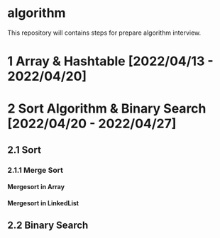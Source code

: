 # algorithm
This repository will contains steps for prepare algorithm interview.

# 1 Array & Hashtable [2022/04/13 - 2022/04/20]

# 2 Sort Algorithm & Binary Search [2022/04/20 - 2022/04/27]
## 2.1 Sort
### 2.1.1 Merge Sort
#### Mergesort in Array
#### Mergesort in LinkedList
## 2.2 Binary Search
